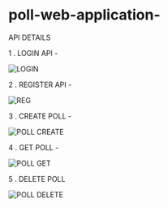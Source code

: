 # poll-web-application-

API DETAILS

1 . LOGIN API -

![LOGIN](https://user-images.githubusercontent.com/114853422/213883605-2821e7cd-3999-41dc-8782-7a7b6f179dca.png)

2 . REGISTER API -

![REG](https://user-images.githubusercontent.com/114853422/213883630-a9417c92-f7cc-4ca2-a0c4-af95f33185aa.png)

3 . CREATE POLL - 

![POLL CREATE](https://user-images.githubusercontent.com/114853422/213883645-dff922ba-30ec-4f1f-a3c3-3d646f576321.png)

4 . GET POLL - 

![POLL GET](https://user-images.githubusercontent.com/114853422/213883653-b280b64f-e090-4a8a-9864-5808593dc25d.png)

5 . DELETE POLL

![POLL DELETE](https://user-images.githubusercontent.com/114853422/213883683-28a4bc0e-2714-45f0-9f60-3fbc5426ba60.png)
